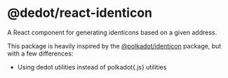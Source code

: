 # @dedot/react-identicon

A React component for generating identicons based on a given address.

This package is heavily inspired by the [@polkadot/identicon](https://github.com/polkadot-js/ui/tree/master/packages/react-identicon) package, but with a few differences:

- Using dedot utilities instead of polkadot{.js} utilities
